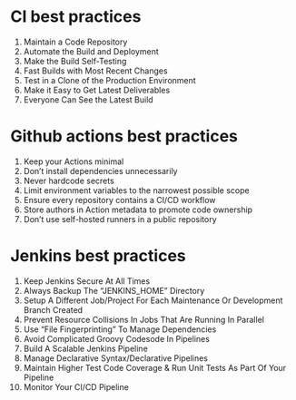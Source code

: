 # CI best practices
1. Maintain a Code Repository
2. Automate the Build and Deployment
3. Make the Build Self-Testing
4. Fast Builds with Most Recent Changes
5. Test in a Clone of the Production Environment
6. Make it Easy to Get Latest Deliverables
7. Everyone Can See the Latest Build

# Github actions best practices
1. Keep your Actions minimal
2. Don’t install dependencies unnecessarily
3. Never hardcode secrets
4. Limit environment variables to the narrowest possible scope
5. Ensure every repository contains a CI/CD workflow
6. Store authors in Action metadata to promote code ownership
7. Don’t use self-hosted runners in a public repository


# Jenkins best practices
1. Keep Jenkins Secure At All Times
2. Always Backup The “JENKINS_HOME” Directory
3. Setup A Different Job/Project For Each Maintenance Or Development Branch Created
4. Prevent Resource Collisions In Jobs That Are Running In Parallel
5. Use “File Fingerprinting” To Manage Dependencies
6. Avoid Complicated Groovy Codesode In Pipelines
7. Build A Scalable Jenkins Pipeline
8. Manage Declarative Syntax/Declarative Pipelines
9. Maintain Higher Test Code Coverage & Run Unit Tests As Part Of Your Pipeline
10. Monitor Your CI/CD Pipeline
